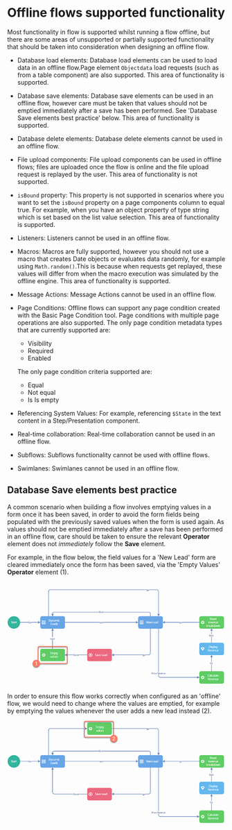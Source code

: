# Offline flows supported functionality

<head>
  <meta name="guidename" content="Flow"/>
  <meta name="context" content="GUID-29c3cd95-fc7e-42f2-ae85-902736568210"/>
</head>


Most functionality in flow is supported whilst running a flow offline, but there are some areas of unsupported or partially supported functionality that should be taken into consideration when designing an offline flow.

- Database load elements: Database load elements can be used to load data in an offline flow.Page element `Objectdata` load requests \(such as from a table component\) are also supported. This area of functionality is supported.
- Database save elements: Database save elements can be used in an offline flow, however care must be taken that values should not be emptied immediately after a save has been performed. See 'Database Save elements best practice' below. This area of functionality is supported.
- Database delete elements: Database delete elements cannot be used in an offline flow.
- File upload components: File upload components can be used in offline flows; files are uploaded once the flow is online and the file upload request is replayed by the user. This area of functionality is not supported.
- `isBound` property: This property is not supported in scenarios where you want to set the `isBound` property on a page components column to equal true. For example, when you have an object property of type string which is set based on the list value selection. This area of functionality is supported.
- Listeners: Listeners cannot be used in an offline flow.
- Macros: Macros are fully supported, however you should not use a macro that creates Date objects or evaluates data randomly, for example using `Math.random()`.This is because when requests get replayed, these values will differ from when the macro execution was simulated by the offline engine. This area of functionality is supported.
- Message Actions: Message Actions cannot be used in an offline flow.
- Page Conditions: Offline flows can support any page condition created with the Basic Page Condition tool. Page conditions with multiple page operations are also supported. The only page condition metadata types that are currently supported are:

   - Visibility
   - Required
   - Enabled

    The only page condition criteria supported are:

   - Equal
   - Not equal
   - Is Is empty

- Referencing System Values: For example, referencing `$State` in the text content in a Step/Presentation component.
- Real-time collaboration: Real-time collaboration cannot be used in an offline flow.
- Subflows: Subflows functionality cannot be used with offline flows.
- Swimlanes: Swimlanes cannot be used in an offline flow.

## Database Save elements best practice

A common scenario when building a flow involves emptying values in a form once it has been saved, in order to avoid the form fields being populated with the previously saved values when the form is used again. As values should not be emptied immediately after a save has been performed in an offline flow, care should be taken to ensure the relevant **Operator** element does not *immediately* follow the **Save** element.

For example, in the flow below, the field values for a 'New Lead' form are cleared immediately once the form has been saved, via the 'Empty Values' **Operator** element \(1\).

![Incorrectly emptying Values in an offline flow](../Images/img-flo-Offline_Save_element2_ede40b17-a782-4ce8-b6c2-062bb151a4f3.png)

In order to ensure this flow works correctly when configured as an 'offline' flow, we would need to change where the values are emptied, for example by emptying the values whenever the user adds a new lead instead \(2\).

![Correctly emptying Values in an offline flow](../Images/img-flo-Offline_Save_element1_f7aa8f5c-e3cf-4b4a-a9e4-d7015ec6bf27.png)